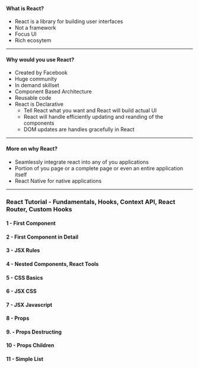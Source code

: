 #### What is React?

- React is a library for building user interfaces<br/>
- Not a framework<br/>
- Focus UI<br/>
- Rich ecosytem<br/>

_____________

#### Why would you use React?

- Created by Facebook<br/>
- Huge community<br/>
- In demand skillset<br/>
- Component Based Architecture<br/>
- Reusable code<br/>
- React is Declarative<br/>
  - Tell React what you want and React will build actual UI<br/>
  - React will handle efficiently updating and reanding of the components<br/>
  - DOM updates are handles gracefully in React<br/>
_____________

#### More on why React?

- Seamlessly integrate react into any of you applications<br/>
- Portion of you page or a complete page or even an entire application itself<br/>
- React Native for native applications<br/>

_____________

### React Tutorial - Fundamentals, Hooks, Context API, React Router, Custom Hooks

#### 1 - First Component
#### 2 - First Component in Detail
#### 3 - JSX Rules
#### 4 - Nested Components, React Tools
#### 5 - CSS Basics
#### 6 - JSX CSS
#### 7 - JSX Javascript
#### 8 - Props
#### 9. - Props Destructing
#### 10 - Props Children
#### 11 - Simple List

